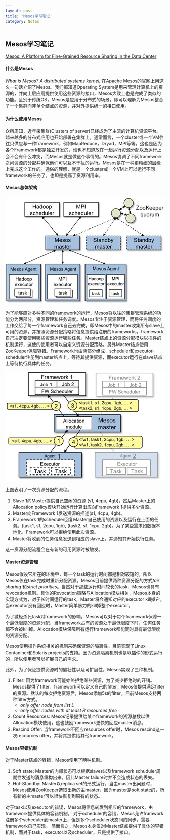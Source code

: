 ```yaml
---
layout: post
title: 'Mesos学习笔记'
category: Notes
---
```


## Mesos学习笔记

[Mesos: A Platform for Fine-Grained Resource Sharing in the Data Center](https://github.com/boylinshan/boylinshan.github.io/blob/master/pages/mesos.pdf)
#### 什么是Mesos

*What is Mesos? A distributed systems kernel*, 在Apache Mesos的官网上用这么一句话介绍了Mesos。我们都知道Operating System是用来管理计算机上的资源的，并向上层应用提供使用这些资源的接口，Mesos大致上也是完成了类似的功能。区别于传统OS，Mesos是应用于分布式的场景，即可以理解为Mesos整合了一个集群而非单个结点的资源，并对外提供统一的接口使用。

#### 为什么使用Mesos

众所周知，近年来集群(Clusters of server)已经成为了主流的计算机资源平台。越来越多的分布式应用也开始部署在集群上。通常而言，一个cluster或一个VM往往只供应与一种framework，例如MapReduce，Dryad，MPI等等。这也是因为各个Framework都是独立开发的，谁也不知道放在一起运行资源分配以及运行上会不会有什么冲突，而Mesos就是做这个事情的。Mesos协调了不同framework之间资源的分配并确保他们可以互不干扰的运行。Mesos是在一种更精细的层级上完成这个工作的。通俗的理解，就是一个cluster或一个VM上可以运行不同framework的任务了，也即是提高了资源利用率。

#### Mesos总体架构

![RPyC](/img/architecture3.jpg)

为了能够应对多种不同的framework的运行，Mesos将以往的集群管理系统的功能分为两部分，资源管理和任务调度。Mesos专注于资源管理，而将任务调度的工作交给了每一个framework自己去完成，即Mesos中的master收集所有slave上可用的资源，并按照资源分配策略将信息提供给注册的frameworks，framework自己决定要使用哪些资源运行哪些任务。Master结点上的资源分配模块以插件的机制运行，这使的使用者可以自定义资源分配策略。另外Master结点使用ZooKeeper保障容错。Framework也由两部分组成，scheduler和executor。scheduler注册到master结点上，等待其提供资源，而executor运行在slave结点上等待执行具体的任务。

![RPyC](/img/architecture-example.jpg)

上图表明了一次资源分配的流程。
1. Slave 1向Master提供自己空闲的资源 (s1, 4cpu, 4gb)，然后Master上的Allocation policy模块开始运行计算出应向Framework 1提供多少资源。
2. Master向Framework 1发送资源的描述(s1, 4cpu, 4gb)。
3. Framework 1的scheduler回复Master自己使用的资源以及运行在上面的任务。(task1, s1, 2cpu, 1gb), (task2, s1, 1cpu, 2gb)。为了某些需求如数据本地化，Framework可以拒绝使用此次资源。
4. Master将收到的任务信息发送到相应的slave上，并通知其开始执行任务。

这一资源分配流程会在有新的可用资源时被触发。

#### Master资源管理

Mesos假设它所在的环境中，每一个task的运行时间都是相对较短的。所以Mesos仅在task完成时重新分配资源。Mesos目前提供两种资源分配的方式*fair sharing* 和*strict priorities*。当然对于那些运行时间较长的task，Mesos也具有revocation机制。具体的Revocation策略与Allocation模块相关，Mesos本身的实现方式为，对于长时间运行的task，Master将会通知对应的executor kill掉它。当executor没有回应时，Master简单暴力的kill掉整个executor。

为了减轻杀死task对framework的影响，Mesos可以对于每个framework保障一个最低限度的资源分配，当framework占有的资源处于最低限度下时，任何任务都不会被kill掉。Allocation模块保障所有运行framework都能同时具有最低限度的资源分配。

Mesos使用操作系统相关的机制来确保资源的隔离性。目前实现了Linux Contaniner和Solaris projects的支持。因为资源隔离机制也是以插件的形式运行的，所以使用者可以扩展自己的需求。

此外，为了保证提供资源时的健壮性以及可扩展性，Mesos实现了三种机制。
1. Filter: 因为framework可能始终拒绝某些资源，为了减少拒绝时的开销。Mesos提供了filter，framework可以定义自己的filter，Meos仅提供满足filter的资源。默认的每次拒绝资源后，Mesos添加5s的filter。目前Mesos支持两种filter方式。
	- *only offer node from list L*
	- *only offer nodes with at least R resources free*
2. Count Resources: Mesos记录提供给某个framework的资源总数以供Allocation模块使用，这也鼓励framework更快的回应master消息。
3. Rescind Offer: 当framework不回应resources offer时，Mesos rescind这一次recources offer，并将其提供给其他framework。

#### Mesos容错机制

对于Master结点的容错，Mesos使用了两种机制。
1. Soft state: Master的内部状态可以根据slaves以及framework schuduler周期性发送的消息重构出来。因此Master failure时并不会造成状态的丢失。
2. Hot-Standby: Master以replica set的形式运行，当主master出问题时，Mesos使用ZooKeeper选取出新的主master，因为master是soft state的，所有新的主master可以很快恢复到原有的状态。

对于task以及executor的错误，Mesos将信息转发到相应的framework，由framework提供具体的容错机制。
对于scheduler的容错，Mesos允许framwork注册多个scheduler到master上，但是多个scheduler状态间的同步，需要framework自己实现。
简而言之，Mesos本身仅对Master结点提供了具体的容错机制，而对于task，executor以及scheduler，只是提供了接口。
